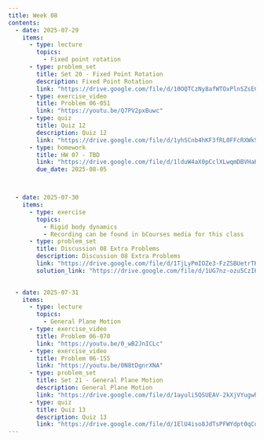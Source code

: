 ```yaml
---
title: Week 08
contents:
  - date: 2025-07-29
    items:
      - type: lecture
        topics:
          - Fixed point rotation
      - type: problem_set
        title: Set 20 - Fixed Point Rotation
        description: Fixed Point Rotation
        link: "https://drive.google.com/file/d/10OQTCzNy8afWTOxPlnSZsEC2p7ICHGr1/view?usp=drivesdk"
      - type: exercise_video
        title: Problem 06-051
        link: "https://youtu.be/Q7PV2pxBuwc"
      - type: quiz
        title: Quiz 12
        description: Quiz 12
        link: "https://drive.google.com/file/d/1yhSCnb4hKF3fRL0FFcRXWkSW1RKWx6-4/view?usp=share_link"
      - type: homework
        title: HW 07 - TBD
        link: "https://drive.google.com/file/d/1lduW4aX0pCclXLwqmDBVHaKtyY8OjUGy/view?usp=share_link"
        due_date: 2025-08-05



  - date: 2025-07-30
    items:
      - type: exercise
        topics:
          - Rigid body dynamics
          - Recording can be found in bCourses media for this class
      - type: problem_set
        title: Discussion 08 Extra Problems
        description: Discussion 08 Extra Problems
        link: "https://drive.google.com/file/d/1TjLyPmIOZe3-FzZSBUetrTKB9M6v-OFV/view?usp=sharing"
        solution_link: "https://drive.google.com/file/d/1UG7nz-ozu5CzIKJ_66lqHOe3ksRsywHU/view?usp=sharing"
        

  - date: 2025-07-31
    items:
      - type: lecture
        topics:
          - General Plane Motion
      - type: exercise_video
        title: Problem 06-070
        link: "https://youtu.be/0_wB2JnICLc"
      - type: exercise_video
        title: Problem 06-155
        link: "https://youtu.be/0N8tDgnrXNA"
      - type: problem_set
        title: Set 21 - General Plane Motion
        description: General Plane Motion
        link: "https://drive.google.com/file/d/1ayuli5QSUEAV-2kXjVYugwh5gOjm66tS/view?usp=drivesdk"
      - type: quiz
        title: Quiz 13
        description: Quiz 13
        link: "https://drive.google.com/file/d/1ElU4iso8JdTsPFWYdpt0qCqRum5UWvO8/view?usp=share_link"
---
```

